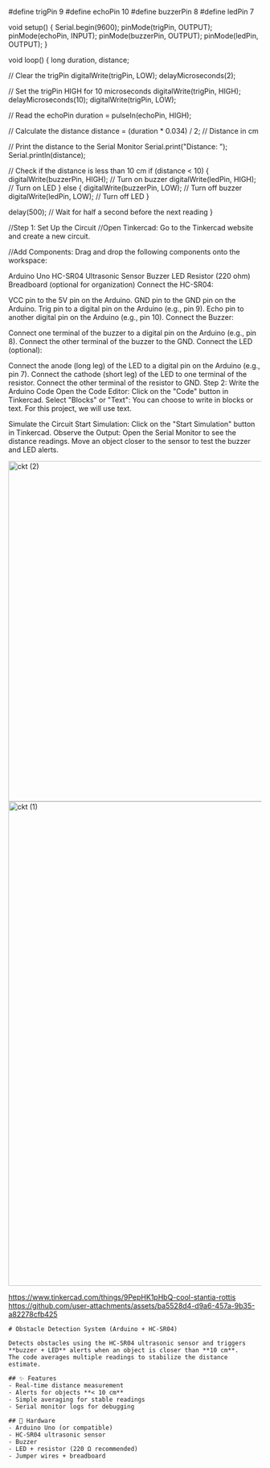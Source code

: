 
#define trigPin 9
#define echoPin 10
#define buzzerPin 8
#define ledPin 7

void setup() {
  Serial.begin(9600);
  pinMode(trigPin, OUTPUT);
  pinMode(echoPin, INPUT);
  pinMode(buzzerPin, OUTPUT);
  pinMode(ledPin, OUTPUT);
}

void loop() {
  long duration, distance;
  
  // Clear the trigPin
  digitalWrite(trigPin, LOW);
  delayMicroseconds(2);
  
  // Set the trigPin HIGH for 10 microseconds
  digitalWrite(trigPin, HIGH);
  delayMicroseconds(10);
  digitalWrite(trigPin, LOW);
  
  // Read the echoPin
  duration = pulseIn(echoPin, HIGH);
  
  // Calculate the distance
  distance = (duration * 0.034) / 2; // Distance in cm
  
  // Print the distance to the Serial Monitor
  Serial.print("Distance: ");
  Serial.println(distance);
  
  // Check if the distance is less than 10 cm
  if (distance < 10) {
    digitalWrite(buzzerPin, HIGH); // Turn on buzzer
    digitalWrite(ledPin, HIGH);     // Turn on LED
  } else {
    digitalWrite(buzzerPin, LOW);  // Turn off buzzer
    digitalWrite(ledPin, LOW);      // Turn off LED
  }
  
  delay(500); // Wait for half a second before the next reading
}

//Step 1: Set Up the Circuit
//Open Tinkercad: Go to the Tinkercad website and create a new circuit.

//Add Components: Drag and drop the following components onto the workspace:

Arduino Uno
HC-SR04 Ultrasonic Sensor
Buzzer
LED
Resistor (220 ohm)
Breadboard (optional for organization)
Connect the HC-SR04:

VCC pin to the 5V pin on the Arduino.
GND pin to the GND pin on the Arduino.
Trig pin to a digital pin on the Arduino (e.g., pin 9).
Echo pin to another digital pin on the Arduino (e.g., pin 10).
Connect the Buzzer:

Connect one terminal of the buzzer to a digital pin on the Arduino (e.g., pin 8).
Connect the other terminal of the buzzer to the GND.
Connect the LED (optional):

Connect the anode (long leg) of the LED to a digital pin on the Arduino (e.g., pin 7).
Connect the cathode (short leg) of the LED to one terminal of the resistor.
Connect the other terminal of the resistor to GND.
Step 2: Write the Arduino Code
Open the Code Editor: Click on the "Code" button in Tinkercad.
Select "Blocks" or "Text": You can choose to write in blocks or text. For this project, we will use text.

 Simulate the Circuit
Start Simulation: Click on the "Start Simulation" button in Tinkercad.
Observe the Output: Open the Serial Monitor to see the distance readings. Move an object closer to the sensor to test the buzzer and LED alerts.

<img width="927" height="676" alt="ckt (2)" src="https://github.com/user-attachments/assets/ff9af1d0-268f-4fca-81b5-7a4138c8773e" />
<img width="1909" height="962" alt="ckt (1)" src="https://github.com/user-attachments/assets/87eb69c2-7dc9-4afb-b851-c152175c5daa" />

https://www.tinkercad.com/things/9PepHK1pHbQ-cool-stantia-rottis
https://github.com/user-attachments/assets/ba5528d4-d9a6-457a-9b35-a82278cfb425


    # Obstacle Detection System (Arduino + HC-SR04)
    
    Detects obstacles using the HC-SR04 ultrasonic sensor and triggers **buzzer + LED** alerts when an object is closer than **10 cm**. 
    The code averages multiple readings to stabilize the distance estimate.
    
    ## ✨ Features
    - Real-time distance measurement
    - Alerts for objects **< 10 cm**
    - Simple averaging for stable readings
    - Serial monitor logs for debugging
    
    ## 🧰 Hardware
    - Arduino Uno (or compatible)
    - HC-SR04 ultrasonic sensor
    - Buzzer
    - LED + resistor (220 Ω recommended)
    - Jumper wires + breadboard
